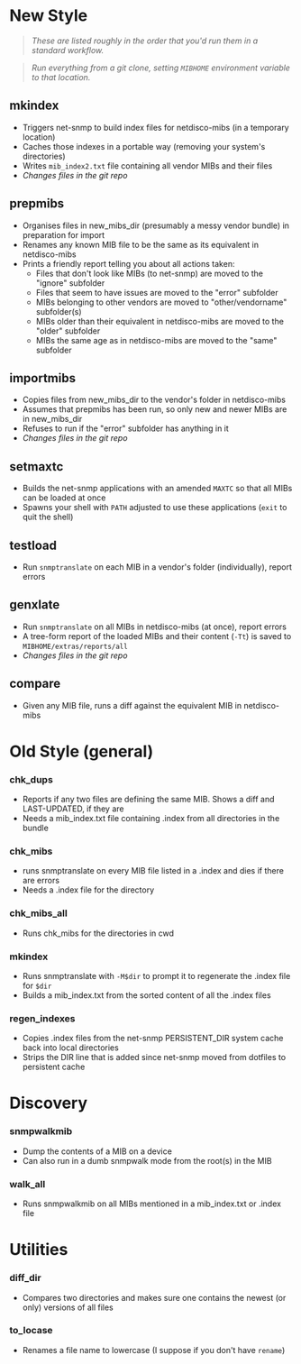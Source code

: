 # New Style
> _These are listed roughly in the order that you'd run them in a standard workflow._

> _Run everything from a git clone, setting `MIBHOME` environment variable to that location._

## mkindex
* Triggers net-snmp to build index files for netdisco-mibs (in a temporary location)
* Caches those indexes in a portable way (removing your system's directories)
* Writes `mib_index2.txt` file containing all vendor MIBs and their files
* _Changes files in the git repo_

## prepmibs
* Organises files in new_mibs_dir (presumably a messy vendor bundle) in preparation for import
* Renames any known MIB file to be the same as its equivalent in netdisco-mibs 
* Prints a friendly report telling you about all actions taken:
  * Files that don't look like MIBs (to net-snmp) are moved to the "ignore" subfolder
  * Files that seem to have issues are moved to the "error" subfolder
  * MIBs belonging to other vendors are moved to "other/vendorname" subfolder(s)
  * MIBs older than their equivalent in netdisco-mibs are moved to the "older" subfolder
  * MIBs the same age as in netdisco-mibs are moved to the "same" subfolder

## importmibs
* Copies files from new_mibs_dir to the vendor's folder in netdisco-mibs
* Assumes that prepmibs has been run, so only new and newer MIBs are in new_mibs_dir
* Refuses to run if the "error" subfolder has anything in it
* _Changes files in the git repo_

## setmaxtc
* Builds the net-snmp applications with an amended `MAXTC` so that all MIBs can be loaded at once
* Spawns your shell with `PATH` adjusted to use these applications (`exit` to quit the shell)

## testload
* Run `snmptranslate` on each MIB in a vendor's folder (individually), report errors

## genxlate
* Run `snmptranslate` on all MIBs in netdisco-mibs (at once), report errors
* A tree-form report of the loaded MIBs and their content (`-Tt`) is saved to `MIBHOME/extras/reports/all`
* _Changes files in the git repo_

## compare
* Given any MIB file, runs a diff against the equivalent MIB in netdisco-mibs

# Old Style (general)
### chk_dups
* Reports if any two files are defining the same MIB. Shows a diff and LAST-UPDATED, if they are
* Needs a mib_index.txt file containing .index from all directories in the bundle

### chk_mibs
* runs snmptranslate on every MIB file listed in a .index and dies if there are errors
* Needs a .index file for the directory

### chk_mibs_all
* Runs chk_mibs for the directories in cwd

### mkindex
* Runs snmptranslate with `-M$dir` to prompt it to regenerate the .index file for `$dir`
* Builds a mib_index.txt from the sorted content of all the .index files

### regen_indexes
* Copies .index files from the net-snmp PERSISTENT_DIR system cache back into local directories
* Strips the DIR line that is added since net-snmp moved from dotfiles to persistent cache

# Discovery
### snmpwalkmib
* Dump the contents of a MIB on a device
* Can also run in a dumb snmpwalk mode from the root(s) in the MIB

### walk_all
* Runs snmpwalkmib on all MIBs mentioned in a mib_index.txt or .index file

# Utilities
### diff_dir
* Compares two directories and makes sure one contains the newest (or only) versions of all files 

### to_locase
* Renames a file name to lowercase (I suppose if you don't have `rename`)